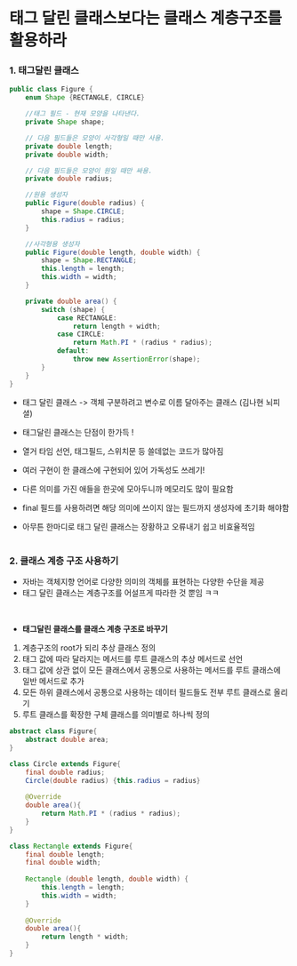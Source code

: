 # 태그 달린 클래스보다는 클래스 계층구조를 활용하라

### 1. 태그달린 클래스

```java
public class Figure {
    enum Shape {RECTANGLE, CIRCLE}

    //태그 필드 - 현재 모양을 나타낸다.
    private Shape shape;

    // 다음 필드들은 모양이 사각형일 때만 사용.
    private double length;
    private double width;

    // 다음 필드들은 모양이 원일 때만 싸용.
    private double radius;

    //원용 생성자
    public Figure(double radius) {
        shape = Shape.CIRCLE;
        this.radius = radius;
    }

    //사각형용 생성자
    public Figure(double length, double width) {
        shape = Shape.RECTANGLE;
        this.length = length;
        this.width = width;
    }

    private double area() {
        switch (shape) {
            case RECTANGLE:
                return length + width;
            case CIRCLE:
                return Math.PI * (radius * radius);
            default:
                throw new AssertionError(shape);
        }
    }
}
```

- 태그 달린 클래스 -> 객체 구분하려고 변수로 이름 달아주는 클래스 (김나현 뇌피셜)
- 태그달린 클래스는 단점이 한가득 ! 

- 열거 타임 선언, 태그필드, 스위치문 등 쓸데없는 코드가 많아짐
- 여러 구현이 한 클래스에 구현되어 있어 가독성도 쓰레기!
- 다른 의미를 가진 애들을 한곳에 모아두니까 메모리도 많이 필요함
- final 필드를 사용하려면 해당 의미에 쓰이지 않는 필드까지 생성자에 초기화 해야함
- 아무튼 한마디로 태그 달린 클래스는 장황하고 오류내기 쉽고 비효율적임

#
### 2. 클래스 계층 구조 사용하기
- 자바는 객체지향 언어로 다양한 의미의 객체를 표현하는 다양한 수단을 제공
- 태그 달린 클래스는 계층구조를 어설프게 따라한 것 뿐임 ㅋㅋ

<br>

- __태그달린 클래스를 클래스 계층 구조로 바꾸기__

1) 계층구조의 root가 되리 추상 클래스 정의
2) 태그 값에 따라 달라지는 메서드를 루트 클래스의 추상 메서드로 선언
3) 태그 값에 상관 없이 모든 클래스에서 공통으로 사용하는 메서드를 루트 클래스에 일반 메서드로 추가
4) 모든 하위 클래스에서 공통으로 사용하는 데이터 필드들도 전부 루트 클래스로 올리기
5) 루트 클래스를 확장한 구체 클래스를 의미별로 하나씩 정의

```java
abstract class Figure{
    abstract double area;
}

class Circle extends Figure{
    final double radius;
    Circle(double radius) {this.radius = radius}
    
    @Override
    double area(){
        return Math.PI * (radius * radius);
    }
}

class Rectangle extends Figure{
    final double length;
    final double width;
    
    Rectangle (double length, double width) {
        this.length = length;
        this.width = width;
    }
    
    @Override
    double area(){
        return length * width;
    }
}
```
